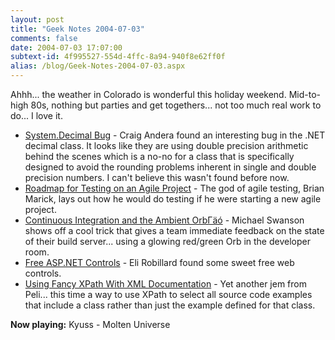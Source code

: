```yaml
---
layout: post
title: "Geek Notes 2004-07-03"
comments: false
date: 2004-07-03 17:07:00
subtext-id: 4f995527-554d-4ffc-8a94-940f8e62ff0f
alias: /blog/Geek-Notes-2004-07-03.aspx
---
```



Ahhh... the weather in Colorado is wonderful this holiday weekend. Mid-to-high 80s, nothing but parties and get togethers... not too much real work to do... I love it.

  * [System.Decimal Bug](http://pluralsight.com/craig/archive/2004/06/29/1502.aspx) - Craig Andera found an interesting bug in the .NET decimal class. It looks like they are using double precision arithmetic behind the scenes which is a no-no for a class that is specifically designed to avoid the rounding problems inherent in single and double precision numbers. I can't believe this wasn't found before now.
  * [Roadmap for Testing on an Agile Project](http://www.testing.com/writings/2004-roadmap.html) - The god of agile testing, Brian Marick, lays out how he would do testing if he were starting a new agile project.
  * [Continuous Integration and the Ambient OrbΓäó](http://blogs.msdn.com/mswanson/articles/169058.aspx) - Michael Swanson shows off a cool trick that gives a team immediate feedback on the state of their build server... using a glowing red/green Orb in the developer room.
  * [Free ASP.NET Controls](http://weblogs.asp.net/erobillard/archive/2004/06/30/170053.aspx) - Eli Robillard found some sweet free web controls.
  * [Using Fancy XPath With XML Documentation](http://blog.dotnetwiki.org/archive/2004/06/30/598.aspx) - Yet another jem from Peli... this time a way to use XPath to select all source code examples that include a class rather than just the example defined for that class.

**Now playing:** Kyuss - Molten Universe
